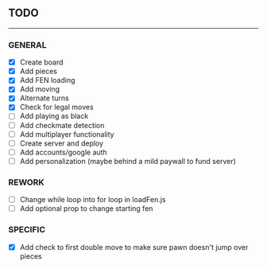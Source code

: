 ## TODO 
---

### GENERAL
- [X] Create board
- [X] Add pieces
- [X] Add FEN loading
- [X] Add moving
- [X] Alternate turns
- [X] Check for legal moves
- [ ] Add playing as black
- [ ] Add checkmate detection
- [ ] Add multiplayer functionality
- [ ] Create server and deploy
- [ ] Add accounts/google auth
- [ ] Add personalization (maybe behind a mild paywall to fund server)

### REWORK
- [ ] Change while loop into for loop in loadFen.js
- [ ] Add optional prop to change starting fen

### SPECIFIC
- [X] Add check to first double move to make sure pawn doesn't jump over pieces